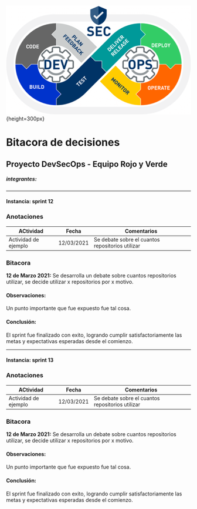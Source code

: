 ![DevSecOps](devsecops.png){height=300px}
# Bitacora de decisiones
## Proyecto DevSecOps - Equipo Rojo y Verde
##### integrantes:
--------
#### Instancia: sprint 12
### Anotaciones
| ACtividad | Fecha | Comentarios |
| ------ | ------ | ------ |
| Actividad de ejemplo | 12/03/2021 | Se debate sobre el cuantos repositorios utilizar |

### Bitacora 
**12 de Marzo 2021:**
Se desarrolla un debate sobre cuantos repositorios utilizar, se decide utilizar x repositorios por x motivo.

#### Observaciones:
Un punto importante que fue expuesto fue tal cosa.

#### Conclusión:
El sprint fue finalizado con exito, logrando cumplir satisfactoriamente las metas y expectativas esperadas desde el comienzo.

-------------
#### Instancia: sprint 13
### Anotaciones
| ACtividad | Fecha | Comentarios |
| ------ | ------ | ------ |
| Actividad de ejemplo | 12/03/2021 | Se debate sobre el cuantos repositorios utilizar |

### Bitacora 
**12 de Marzo 2021:**
Se desarrolla un debate sobre cuantos repositorios utilizar, se decide utilizar x repositorios por x motivo.

#### Observaciones:
Un punto importante que fue expuesto fue tal cosa.

#### Conclusión:
El sprint fue finalizado con exito, logrando cumplir satisfactoriamente las metas y expectativas esperadas desde el comienzo.